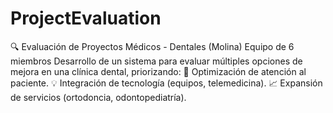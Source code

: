 # ProjectEvaluation
🔍 Evaluación de Proyectos Médicos - Dentales (Molina) Equipo de 6 miembros  Desarrollo de un sistema para evaluar múltiples opciones de mejora en una clínica dental, priorizando:  🦷 Optimización de atención al paciente.  💡 Integración de tecnología (equipos, telemedicina).  📈 Expansión de servicios (ortodoncia, odontopediatría).

